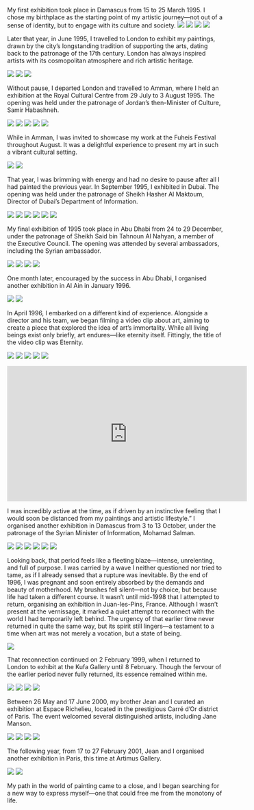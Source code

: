   
My first exhibition took place in Damascus from 15 to 25 March 1995. I chose my birthplace as the starting point of my artistic journey—not out of a sense of identity, but to engage with its culture and society.
![](1.JPG)
![](2.JPG)
![](3.JPG)
![](4.JPG)

Later that year, in June 1995, I travelled to London to exhibit my paintings, drawn by the city’s longstanding tradition of supporting the arts, dating back to the patronage of the 17th century. London has always inspired artists with its cosmopolitan atmosphere and rich artistic heritage.

![](5.JPG)
![](6.JPG)
![](7.JPG)

Without pause, I departed London and travelled to Amman, where I held an exhibition at the Royal Cultural Centre from 29 July to 3 August 1995. The opening was held under the patronage of Jordan’s then-Minister of Culture, Samir Habashneh.

![](8.JPG)
![](9.jpg)
![](10.jpg)
![](11.jpg)
![](12.jpg)

While in Amman, I was invited to showcase my work at the Fuheis Festival throughout August. It was a delightful experience to present my art in such a vibrant cultural setting.

![](13.JPG)
![](14.JPG)

That year, I was brimming with energy and had no desire to pause after all I had painted the previous year. In September 1995, I exhibited in Dubai. The opening was held under the patronage of Sheikh Hasher Al Maktoum, Director of Dubai’s Department of Information.

![](15.JPG)
![](16.jpg)
![](17.jpg)
![](18.jpg)
![](19.jpg)
![](20.jpg)

My final exhibition of 1995 took place in Abu Dhabi from 24 to 29 December, under the patronage of Sheikh Said bin Tahnoun Al Nahyan, a member of the Executive Council. The opening was attended by several ambassadors, including the Syrian ambassador.

![](21.jpg)
![](22.jpg)
![](23.jpg)
![](24.jpg)

One month later, encouraged by the success in Abu Dhabi, I organised another exhibition in Al Ain in January 1996.

![](25.jpg)
![](26.jpg)

In April 1996, I embarked on a different kind of experience. Alongside a director and his team, we began filming a video clip about art, aiming to create a piece that explored the idea of art’s immortality. While all living beings exist only briefly, art endures—like eternity itself. Fittingly, the title of the video clip was Eternity.

![](27.JPG)
![](28.JPG)
![](29.JPG)
![](30.JPG)
![](31.JPG)

<center><iframe width="560" height="315" src="https://www.youtube.com/embed/aHxk2S0ODx4?si=nhfc3dXD9pQBfTGG" frameborder="0" allowfullscreen></iframe></center>

I was incredibly active at the time, as if driven by an instinctive feeling that I would soon be distanced from my paintings and artistic lifestyle.” I organised another exhibition in
Damascus from 3 to 13 October, under the patronage of the Syrian Minister of Information, Mohamad Salman.

![](33.jpg)
![](34.jpg)
![](35.jpg)
![](36.JPG)
![](37.jpg)
![](38.JPG)

Looking back, that period feels like a fleeting blaze—intense, unrelenting, and full of purpose. I was carried by a wave I neither questioned nor tried to tame, as if I already sensed that a rupture was inevitable. By the end of 1996, I was pregnant and soon entirely absorbed by the demands and beauty of motherhood. My brushes fell silent—not by choice, but because life had taken a different course.
It wasn’t until mid-1998 that I attempted to return, organising an exhibition in Juan-les-Pins, France. Although I wasn’t present at the vernissage, it marked a quiet attempt to reconnect with the world I had temporarily left behind. The urgency of that earlier time never returned in quite the same way, but its spirit still lingers—a testament to a time when art was not merely a vocation, but a state of being.

![](39.jpg)

That reconnection continued on 2 February 1999, when I returned to London to exhibit at the Kufa Gallery until 8 February. Though the fervour of the earlier period never fully returned, its essence remained within me.

![](40.jpg)
![](41.jpg)
![](42.jpg)
![](43.jpg)

Between 26 May and 17 June 2000, my brother Jean and I curated an exhibition at Espace Richelieu, located in the prestigious Carré d’Or district of Paris. The event welcomed several distinguished artists, including Jane Manson.

![](44.jpg)
![](45.jpg)
![](46.jpg)
![](47.jpg)

The following year, from 17 to 27 February 2001, Jean and I organised another exhibition in Paris, this time at Artimus Gallery.

<!-- ![](48.jpg) -->
![](49.jpg)
![](50.JPG)

My path in the world of painting came to a close, and I began searching for a new way to express myself—one that could free me from the monotony of life.
